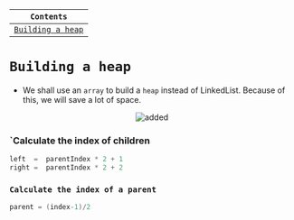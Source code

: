 <div align="center">
  
| `Contents` |
| ---------- |
| [`Building a heap`]() |

</div>

# `Building a heap`
* We shall use an `array` to build a `heap` instead of LinkedList. Because of this, we will save a lot of space.

<div align="center">

![added](https://github.com/devrath/studious-ds-adventure/assets/1456191/cb113271-be38-4929-98da-d9f6d1223671)

</div>

### `Calculate the index of children
```kotlin
left  =  parentIndex * 2 + 1
right =  parentIndex * 2 + 2
```

### `Calculate the index of a parent`
```kotlin
parent = (index-1)/2
```

